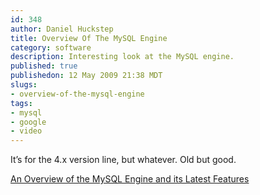 ```yaml
--- 
id: 348
author: Daniel Huckstep
title: Overview Of The MySQL Engine
category: software
description: Interesting look at the MySQL engine.
published: true
publishedon: 12 May 2009 21:38 MDT
slugs: 
- overview-of-the-mysql-engine
tags: 
- mysql
- google
- video
---
```

It’s for the 4.x version line, but whatever. Old but good.

[An Overview of the MySQL Engine and its Latest
Features](http://video.google.com/videoplay?docid=-6510132373772175248&hl=en)